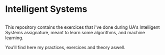# Intelligent Systems

<img src="">

This repository contains the exercices that i've done during UA's Intelligent Systems assignature, meant to learn some algorithms, and machine learning.


You'll find here my practices, exercices and theory aswell.
